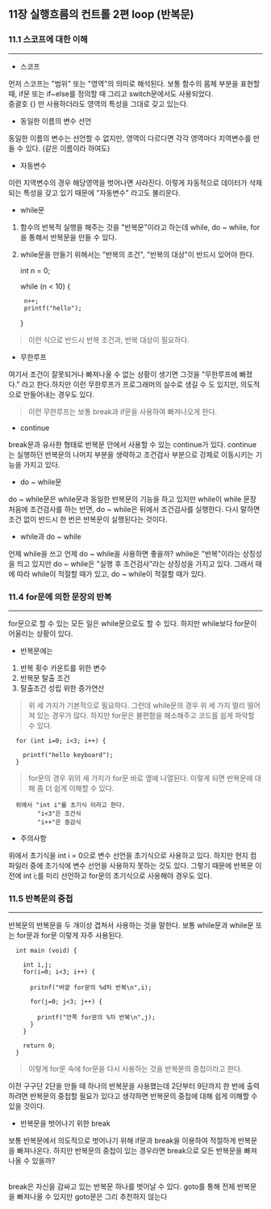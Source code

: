 ## 11장 실행흐름의 컨트롤 2편 loop (반복문)

### 11.1 스코프에 대한 이해
---

* 스코프

먼저 스코프는 "범위" 또는 "영역"의 의미로 해석된다. 보통 함수의 몸체 부분을 표현할 때, if문 또는 if~else를 정의할 때 그리고 switch문에서도 사용되었다.
<br>
중괄호 {} 만 사용하더라도 영역의 특성을 그대로 갖고 있는다.

* 동일한 이름의 변수 선언

동일한 이름의 변수는 선언할 수 없지만, 영역이 다르다면 각각 영역마다 지역변수를 만들 수 있다. (같은 이름이라 하여도)

* 자동변수

이런 지역변수의 경우 해당영역을 벗어나면 사라진다. 이렇게 자동적으로 데이터가 삭제되는 특성을 갖고 있기 때문에 "자동변수" 라고도 불리운다.

* while문

1. 함수의 반복적 실행을 해주는 것을 "반복문"이라고 하는데 while, do ~ while, for을 통해서 반복문을 만들 수 있다.
2. while문을 만들기 위해서는 "반복의 조건", "반복의 대상"이 반드시 있어야 한다.

      int n = 0;

      while (n < 10) {

        n++;
        printf("hello");
      }

> 이런 식으로 반드시 반복 조건과, 반복 대상이 필요하다.

* 무한루프

여기서 조건이 잘못되거나 빠져나올 수 없는 상황이 생기면 그것을 "무한루프에 빠졌다." 라고 한다.하지만 이런 무한루프가 프로그래머의 실수로 생길 수 도 있지만, 의도적으로 만들어내는 경우도 있다.
>  이런 무한루프는 보통 break과 if문을 사용하여 빠져나오게 한다.

* continue

break문과 유사한 형태로 반복문 안에서 사용할 수 있는 continue가 있다. continue는 실행하던 반복문의 나머지 부분을 생략하고 조건검사 부분으로 강제로 이동시키는 기능을 가지고 있다.

* do ~ while문

do ~ while문은 while문과 동일한 반복문의 기능을 하고 있지만 while이 while 문장 처음에 조건검사를 하는 반면, do ~ while은 뒤에서 조건검사를 실행한다. 다시 말하면 조건 없이 반드시 한 번은 반복문이 실행된다는 것이다.

* while과 do ~ while

언제 while을 쓰고 언제 do ~ while을 사용하면 좋을까? while은 "반복"이라는 상징성을 띄고 있지만 do ~ while은 "실행 후 조건검사"라는 상징성을 가지고 있다. 그래서 때에 따라 while이 적절할 때가 있고, do ~ while이 적절할 때가 있다.  

### 11.4 for문에 의한 문장의 반복
---
for문으로 할 수 있는 모든 일은 while문으로도 할 수 있다. 하지만 while보다 for문이 어울리는 상황이 있다.

* 반복문에는

1. 반복 횟수 카운트를 위한 변수
2. 반복문 탈출 조건
3. 탈출조건 성립 위한 증가연산

> 위 세 가지가 기본적으로 필요하다. 그런데 while문의 경우 위 세 가지 멀리 떨어져 있는 경우가 많다. 하지만 for문은 불편함을 해소해주고 코드를 쉽게 파악할 수 있다.

      for (int i=0; i<3; i++) {

        printf("hello keyboard");
      }

> for문의 경우 위의 세 가지가 for문 바로 옆에 나열된다. 이렇게 되면 반복문에 대해 좀 더 쉽게 이해할 수 있다.

      위에서 "int i"를 초기식 이라고 한다.
            "i<3"은 조건식
            "i++"은 증감식

* 주의사항

위에서 초기식을 int i = 0으로 변수 선언을 초기식으로 사용하고 있다. 하지만 현지 컴파일러 중에 초기식에 변수 선언을 사용하지 못하는 것도 있다. 그렇기 때문에 반복문 이전에 int i;를 미리 선언하고 for문의 초기식으로 사용해야 경우도 있다.

### 11.5 반복문의 중첩
---

반복문의 반복문을 두 개이상 겹쳐서 사용하는 것을 말한다. 보통 while문과 while문 또는 for문과 for문 이렇게 자주 사용된다.

      int main (void) {

        int i,j;
        for(i=0; i<3; i++) {

          pritnf("바깥 for문의 %d차 반복\n",i);

          for(j=0; j<3; j++) {

            printf("안쪽 for문의 %차 반복\n",j);
          }
        }

        return 0;
      }

> 이렇게 for문 속에 for문을 다시 사용하는 것을 반복문의 중첩이라고 한다.

이전 구구단 2단을 만들 때 하나의 반복문을 사용했는데 2단부터 9단까지 한 번에 출력하려면 반복문의 중첩할 필요가 있다고 생각하면 반복문의 중첩에 대해 쉽게 이해할 수 있을 것이다.

* 반복문을 벗어나기 위한 break

보통 반복문에서 의도적으로 벗어나기 위해 if문과 break을 이용하여 적절하게 반복문을 빠져나온다. 하지만 반복문의 중첩이 있는 경우라면 break으로 모든 반복문을 빠져나올 수 있을까?

<br>
break은 자신을 감싸고 있는 반복문 하나를 벗어날 수 있다. goto를 통해 전체 반복문을 빠져나올 수 있지만 goto문은 그리 추천하지 않는다 
